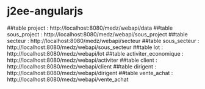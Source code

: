 # j2ee-angularjs


##table project : http://localhost:8080/medz/webapi/data 
##table sous_project : http://localhost:8080/medz/webapi/sous_project 
##table secteur : http://localhost:8080/medz/webapi/secteur
##table sous_secteur : http://localhost:8080/medz/webapi/sous_secteur
##table lot : http://localhost:8080/medz/webapi/lot
##table activiter_economique : http://localhost:8080/medz/webapi/activiter
##table client : http://localhost:8080/medz/webapi/client
##table dirigent : http://localhost:8080/medz/webapi/dirigent
##table vente_achat : http://localhost:8080/medz/webapi/vente_achat
